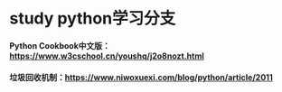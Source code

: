 # study python学习分支

#### Python Cookbook中文版：https://www.w3cschool.cn/youshq/j2o8nozt.html

#### 垃圾回收机制：https://www.niwoxuexi.com/blog/python/article/2011
